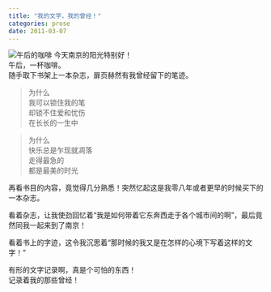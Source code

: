 ```yaml
---
title: "我的文字，我的曾经！"
categories: prose
date: 2011-03-07
---
```

![午后的咖啡](https://o654lj7pu.qnssl.com/20110307.jpg)
今天南京的阳光特别好！  
午后，一杯咖啡。  
随手取下书架上一本杂志，扉页赫然有我曾经留下的笔迹。
<!---more--->

> 为什么  
> 我可以锁住我的笔  
> 却锁不住爱和忧伤  
> 在长长的一生中

> 为什么  
> 快乐总是乍现就凋落  
> 走得最急的  
> 都是最美的时光

再看书目的内容，竟觉得几分熟悉！突然忆起这是我零八年或者更早的时候买下的一本杂志。

看着杂志，让我使劲回忆着“我是如何带着它东奔西走于各个城市间的啊”，最后竟然同我一起来到了南京！

看着书上的字迹，这令我沉思着“那时候的我又是在怎样的心境下写着这样的文字！”


有形的文字记录啊，真是个可怕的东西！  
记录着我的那些曾经！